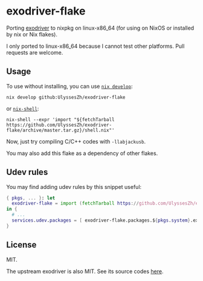 # exodriver-flake

Porting [exodriver](https://labjack.com/pages/support/?doc=%2Fsoftware-driver%2Finstaller-downloads%2Fexodriver%2F)
to nixpkg on linux-x86_64
(for using on NixOS or installed by nix or Nix flakes).

I only ported to linux-x86_64 because I cannot test other platforms.
Pull requests are welcome.

## Usage

To use without installing, you can use [`nix develop`](https://nixos.org/manual/nix/stable/command-ref/new-cli/nix3-develop.html):

```shell
nix develop github:UlyssesZh/exodriver-flake
```

or [`nix-shell`](https://nixos.org/manual/nix/stable/command-ref/nix-shell.html):

```shell
nix-shell --expr 'import "${fetchTarball https://github.com/UlyssesZh/exodriver-flake/archive/master.tar.gz}/shell.nix"'
```

Now, just try compiling C/C++ codes with `-llabjackusb`.

You may also add this flake as a dependency of other flakes.

## Udev rules

You may find adding udev rules by this snippet useful:

```nix
{ pkgs, ... }: let
  exodriver-flake = import (fetchTarball https://github.com/UlyssesZh/exodriver-flake/archive/master.tar.gz);
in {
  # ...
  services.udev.packages = [ exodriver-flake.packages.${pkgs.system}.exodriver ];
}
```

## License

MIT.

The upstream exodriver is also MIT.
See its source codes [here](https://github.com/labjack/exodriver).
